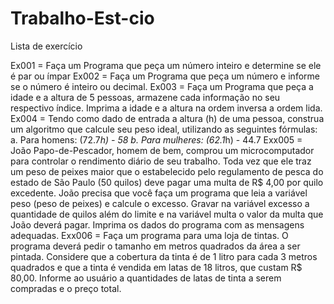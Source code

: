 # Trabalho-Est-cio
Lista de exercício 

Ex001 = Faça um Programa que peça um número inteiro e determine se ele é par ou ímpar
Ex002 = Faça um Programa que peça um número e informe se o número é inteiro ou decimal. 
Ex003 = Faça um Programa que peça a idade e a altura de 5 pessoas, armazene cada informação no seu
respectivo índice. Imprima a idade e a altura na ordem inversa a ordem lida.
Ex004 = Tendo como dado de entrada a altura (h) de uma pessoa, construa um algoritmo que calcule seu
peso ideal, utilizando as seguintes fórmulas:
a. Para homens: (72.7*h) - 58
b. Para mulheres: (62.1*h) - 44.7
Exx005 = João Papo-de-Pescador, homem de bem, comprou um microcomputador para controlar o
rendimento diário de seu trabalho. Toda vez que ele traz um peso de peixes maior que o
estabelecido pelo regulamento de pesca do estado de São Paulo (50 quilos) deve pagar uma
multa de R$ 4,00 por quilo excedente. João precisa que você faça um programa que leia a
variável peso (peso de peixes) e calcule o excesso. Gravar na variável excesso a quantidade
de quilos além do limite e na variável multa o valor da multa que João deverá pagar. Imprima
os dados do programa com as mensagens adequadas.
Exx006 = Faça um programa para uma loja de tintas. O programa deverá pedir o tamanho em metros
quadrados da área a ser pintada. Considere que a cobertura da tinta é de 1 litro para cada 3 metros
quadrados e que a tinta é vendida em latas de 18 litros, que custam R$ 80,00. Informe ao usuário
a quantidades de latas de tinta a serem compradas e o preço total.
